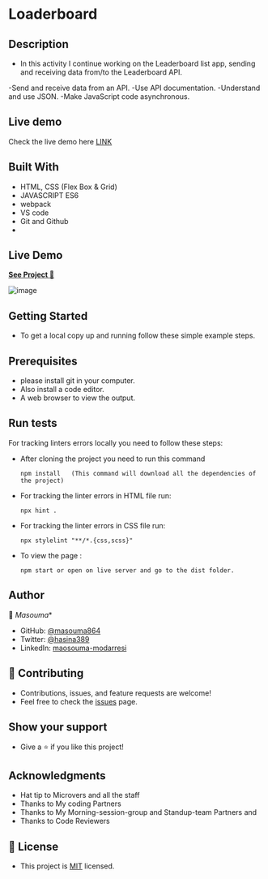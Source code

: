 # Loaderboard


## Description 
 - In this activity I continue working on the Leaderboard list app, sending and receiving data from/to the Leaderboard API.

-Send and receive data from an API.
-Use API documentation.
-Understand and use JSON.
-Make JavaScript code asynchronous.

## Live demo

Check the live demo here [LINK](https://masouma864.github.io/Leaderboard/)
## Built With
   - HTML, CSS (Flex Box & Grid)
   - JAVASCRIPT ES6
   - webpack
   - VS code
   - Git and Github
   - 
## Live Demo

[**See Project 🚀**]( https://masouma864.github.io/Loaderboard-App/)

![image](https://user-images.githubusercontent.com/74160063/201570311-6e1473c9-3828-4eb1-a3b3-45986d2c433d.png)

## Getting Started
   - To get a local copy up and running follow these simple example steps.

## Prerequisites
   - please install git in your computer.
   - Also install a code editor.
   - A web browser to view the output.


## Run tests
   For tracking linters errors locally you need to follow these steps:

   - After cloning the project you need to run this command

         npm install   (This command will download all the dependencies of the project) 

   - For tracking the linter errors in HTML file run:

         npx hint .

   - For tracking the linter errors in CSS file run:

         npx stylelint "**/*.{css,scss}"

   - To view the page :

         npm start or open on live server and go to the dist folder.

## Author
   👤 *Masouma**
- GitHub: [@masouma864](https://github.com/Masouma864)
- Twitter: [@hasina389](https://twitter.com/hasina389)
- LinkedIn: [maosouma-modarresi](https://www.linkedin.com/in/masouma-modarresi/)

   

## 🤝 Contributing
   - Contributions, issues, and feature requests are welcome!
   - Feel free to check the [issues](https://github.com/masouma864/Leaderboard/issues) page.

## Show your support
   - Give a ⭐️ if you like this project!

## Acknowledgments
   - Hat tip to Microvers and all the staff
   - Thanks to My coding Partners
   - Thanks to My Morning-session-group and Standup-team Partners and
   - Thanks to Code Reviewers


## 📝 License
   - This project is [MIT](https://github.com/masouma864/Leaderboard/blob/feature/LICENSE) licensed.
